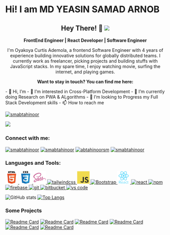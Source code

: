 # Hi! I am MD YEASIN SAMAD ARNOB
<!-- <img src="banner.gif" alt="banner"/> -->

<div align="center">

## Hey There! 🧡 <img src="https://raw.githubusercontent.com/aemmadi/aemmadi/master/wave.gif" width="30px">

**FrontEnd Engineer | React Developer | Software Engineer**

I'm Oyakoya Curtis Ademola, a frontend Software Engineer with 4 years of experience building innovative solutions for globally distributed teams. I currently work as freelancer, picking projects and building stuffs with JavaScript stacks. In my spare time, I enjoy watching movie, surfing the internet, and playing games.

**Want to stay in touch? You can find me here:**
</div>
- 👋 Hi, I’m 
- 👀 I’m interested in Cross-Platform Development
- 🌱 I’m currently doing Research on PWA & ALgorithms
- 💞️ I’m looking to Progress my Full Stack Development skills
- 📫 How to reach me 

<p align="left"> <a href="https://twitter.com/smabtahinoor" target="blank"><img src="https://img.shields.io/twitter/follow/smabtahinoor?logo=twitter&style=for-the-badge" alt="smabtahinoor" /></a> </p>

![](https://visitor-badge.laobi.icu/badge?page_id=19smabtahinoor.19smabtahinoor)

<h3 align="left">Connect with me:</h3>
<p align="left">
<a href="https://twitter.com/smabtahinoor" target="blank"><img align="center" src="https://cdn.jsdelivr.net/npm/simple-icons@3.0.1/icons/twitter.svg" alt="smabtahinoor" height="30" width="40" /></a>
<a href="https://linkedin.com/in/smabtahinoor" target="blank"><img align="center" src="https://cdn.jsdelivr.net/npm/simple-icons@3.0.1/icons/linkedin.svg" alt="smabtahinoor" height="30" width="40" /></a>
<a href="https://fb.com/abtahinoorsm" target="blank"><img align="center" src="https://cdn.jsdelivr.net/npm/simple-icons@3.0.1/icons/facebook.svg" alt="abtahinoorsm" height="30" width="40" /></a>
<a href="https://instagram.com/smabtahinoor" target="blank"><img align="center" src="https://cdn.jsdelivr.net/npm/simple-icons@3.0.1/icons/instagram.svg" alt="smabtahinoor" height="30" width="40" /></a>
</p>

<h3 align="left">Languages and Tools:</h3>
<p align="left"> <a href="https://www.w3.org/html/" target="_blank"> <img src="https://raw.githubusercontent.com/devicons/devicon/master/icons/html5/html5-original-wordmark.svg" alt="html5" width="40" height="40"/> </a> <a href="https://www.w3schools.com/css/" target="_blank"> <img src="https://raw.githubusercontent.com/devicons/devicon/master/icons/css3/css3-original-wordmark.svg" alt="css3" width="40" height="40"/> </a> <a href="https://sass-lang.com" target="_blank"> <img src="https://raw.githubusercontent.com/devicons/devicon/master/icons/sass/sass-original.svg" alt="sass" width="40" height="40"/> </a> <a href="https://tailwindcss.com" target="_blank"> <img src="https://tailwindcss.com/_next/static/media/tailwindcss-mark.cb8046c163f77190406dfbf4dec89848.svg" alt="tailwindcss" width="40" height="40"/> </a><a href="https://developer.mozilla.org/en-US/docs/Web/JavaScript" target="_blank"> <img src="https://raw.githubusercontent.com/devicons/devicon/master/icons/javascript/javascript-original.svg" alt="javascript" width="40" height="40"/> </a><a href="https://getbootstrap.com" target="_blank"> <img src="https://img.icons8.com/color/2x/bootstrap.png" alt="Bootstrap" width="40" height="40"/> </a><a href="https://reactjs.org/" target="_blank"> <img src="https://raw.githubusercontent.com/devicons/devicon/master/icons/react/react-original-wordmark.svg" alt="react" width="40" height="40"/> </a> <a href="https://material-ui.com/" target="_blank"> <img src="https://material-ui.com/static/logo_raw.svg" alt="react" width="40" height="40"/> </a><a href="https://npmjs.com/" target="_blank"> <img src="https://img.icons8.com/color/2x/npm.png" alt="npm" width="40" height="40"/> </a><a href="https://firebase.google.com/" target="_blank"> <img src="https://www.vectorlogo.zone/logos/firebase/firebase-icon.svg" alt="firebase" width="40" height="40"/> </a>  <a href="" target="_blank"> <img src="https://cdn.worldvectorlogo.com/logos/git-icon.svg" alt="git" width="40" height="40"/> </a> <a href="" target="_blank"> <img src="https://cdn.worldvectorlogo.com/logos/bitbucket-icon.svg" alt="bitbucket" width="40" height="40"/> </a> <a href="" target="_blank"> <img src="https://cdn.worldvectorlogo.com/logos/visual-studio-code-1.svg" alt="vs code" width="40" height="40"/> </a></p>
 
![GitHub stats](https://github-readme-stats.vercel.app/api?username=19smabtahinoor&show_icons=true&theme=dark)   [![Top Langs](https://github-readme-stats.vercel.app/api/top-langs/?username=19smabtahinoor&theme=dark&hide=css,html)](https://github.com/19smabtahinoor/github-readme-stats)

### Some Projects

[![Readme Card](https://github-readme-stats.vercel.app/api/pin/?username=19smabtahinoor&repo=Amazon-Clone-ReactJS&theme=dark)](https://github.com/19smabtahinoor/Amazon-Clone-ReactJS)   [![Readme Card](https://github-readme-stats.vercel.app/api/pin/?username=19smabtahinoor&repo=Programming-Hero-Clone-reactjs&theme=dark)](https://github.com/19smabtahinoor/Programming-Hero-Clone-reactjs)    [![Readme Card](https://github-readme-stats.vercel.app/api/pin/?username=19smabtahinoor&repo=Weather-App-React&theme=dark)](https://github.com/19smabtahinoor/Weather-App-React)    [![Readme Card](https://github-readme-stats.vercel.app/api/pin/?username=19smabtahinoor&repo=Markdown-Editor-React&theme=dark)](https://github.com/19smabtahinoor/Markdown-Editor-React)    [![Readme Card](https://github-readme-stats.vercel.app/api/pin/?username=19smabtahinoor&repo=CortexLink-School-Website-React&theme=dark)](https://github.com/19smabtahinoor/CortexLink-School-Website-React)   [![Readme Card](https://github-readme-stats.vercel.app/api/pin/?username=19smabtahinoor&repo=Jamrock-taxi-react&theme=dark)](https://github.com/19smabtahinoor/Jamrock-taxi-react)
